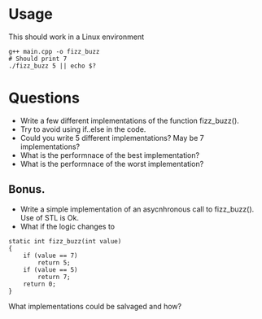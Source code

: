 # Usage

This should work in a Linux environment

```
g++ main.cpp -o fizz_buzz
# Should print 7
./fizz_buzz 5 || echo $?
```

# Questions

* Write a few different implementations of the function fizz_buzz().
* Try to avoid using if..else in the code.
* Could you write 5 different implementations? May be 7 implementations?
* What is the performnace of the best implementation?
* What is the performnace of the worst implementation?

## Bonus.

* Write a simple implementation of an asycnhronous call to fizz_buzz(). Use of STL is Ok.
* What if the logic changes to 
```
static int fizz_buzz(int value)
{
    if (value == 7)
        return 5;
    if (value == 5)
        return 7;
    return 0;
}
```
What implementations could be salvaged and how?


